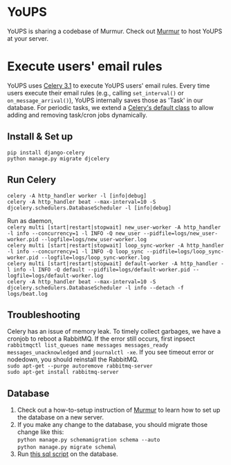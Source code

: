 YoUPS
=

YoUPS is sharing a codebase of Murmur. Check out [Murmur](https://github.com/haystack/murmur/blob/master/README.md) to host YoUPS at your server. 

# Execute users' email rules

YoUPS uses [Celery 3.1](http://docs.celeryproject.org/en/3.1/index.html) to execute YoUPS users' email rules. Every time users execute their email rules (e.g., calling `set_interval()` or `on_message_arrival()`), YoUPS internally saves those as 'Task' in our database. For periodic tasks, we extend a [Celery's default class](http://docs.celeryproject.org/en/3.1/userguide/periodic-tasks.html) to allow adding and removing task/cron jobs dynamically. 

## Install & Set up

`pip install django-celery`\
`python manage.py migrate djcelery`

## Run Celery

`celery -A http_handler worker -l [info|debug]`\
`celery -A http_handler beat --max-interval=10 -S djcelery.schedulers.DatabaseScheduler -l [info|debug]`

Run as daemon, \
`celery multi [start|restart|stopwait] new_user-worker -A http_handler -l info --concurrency=1 -l INFO -Q new_user --pidfile=logs/new_user-worker.pid --logfile=logs/new_user-worker.log`\
`celery multi [start|restart|stopwait] loop_sync-worker -A http_handler -l info --concurrency=1 -l INFO -Q loop_sync --pidfile=logs/loop_sync-worker.pid --logfile=logs/loop_sync-worker.log`\
`celery multi [start|restart|stopwait] default-worker -A http_handler -l info -l INFO -Q default --pidfile=logs/default-worker.pid --logfile=logs/default-worker.log`\
`celery -A http_handler beat --max-interval=10 -S djcelery.schedulers.DatabaseScheduler -l info --detach -f logs/beat.log`

## Troubleshooting

Celery has an issue of memory leak. To timely collect garbages, we have a cronjob to reboot a RabbitMQ. If the error still occurs, first inpsect `rabbitmqctl list_queues name messages messages_ready messages_unacknowledged` and `journalctl -xe`. If you see timeout error or nodedown, you should reinstall the RabbitMQ. \
`sudo apt-get --purge autoremove rabbitmq-server`\
`sudo apt-get install rabbitmq-server`

## Database

1. Check out a how-to-setup instruction of [Murmur](https://github.com/haystack/murmur#setup-the-database) to learn how to set up the database on a new server.
2. If you make any change to the database, you should migrate those change like this:\
`python manage.py schemamigration schema --auto`\
`python manage.py migrate schema`\
3. Run [this sql script](https://github.com/soyapark/murmur/blob/master/youps_db_sql) on the database.


